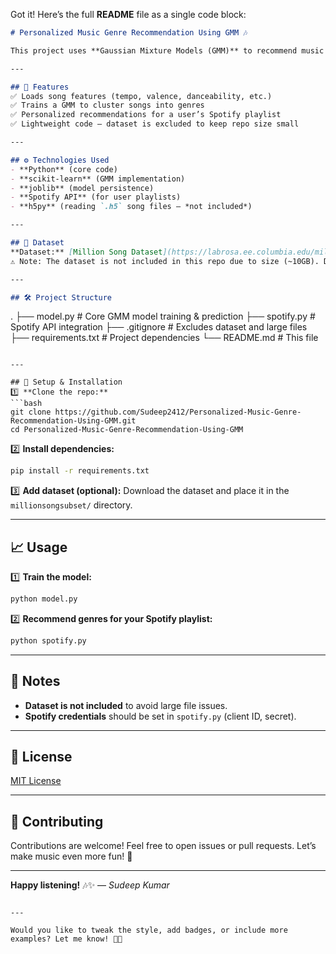 Got it! Here’s the full **README** file as a single code block:

```markdown
# Personalized Music Genre Recommendation Using GMM 🎶

This project uses **Gaussian Mixture Models (GMM)** to recommend music genres based on user preferences. By analyzing the **Million Song Dataset**, it clusters songs into genres and suggests similar ones based on audio features.

---

## 🚀 Features
✅ Loads song features (tempo, valence, danceability, etc.)  
✅ Trains a GMM to cluster songs into genres  
✅ Personalized recommendations for a user’s Spotify playlist  
✅ Lightweight code – dataset is excluded to keep repo size small

---

## ⚙️ Technologies Used
- **Python** (core code)
- **scikit-learn** (GMM implementation)
- **joblib** (model persistence)
- **Spotify API** (for user playlists)
- **h5py** (reading `.h5` song files – *not included*)

---

## 📁 Dataset
**Dataset:** [Million Song Dataset](https://labrosa.ee.columbia.edu/millionsong/)  
⚠️ Note: The dataset is not included in this repo due to size (~10GB). Download it separately and place it in the `millionsongsubset/` directory.

---

## 🛠️ Project Structure
```

.
├── model.py             # Core GMM model training & prediction
├── spotify.py           # Spotify API integration
├── .gitignore           # Excludes dataset and large files
├── requirements.txt     # Project dependencies
└── README.md            # This file

````

---

## 🔧 Setup & Installation
1️⃣ **Clone the repo:**
```bash
git clone https://github.com/Sudeep2412/Personalized-Music-Genre-Recommendation-Using-GMM.git
cd Personalized-Music-Genre-Recommendation-Using-GMM
````

2️⃣ **Install dependencies:**

```bash
pip install -r requirements.txt
```

3️⃣ **Add dataset (optional):**
Download the dataset and place it in the `millionsongsubset/` directory.

---

## 📈 Usage

1️⃣ **Train the model:**

```bash
python model.py
```

2️⃣ **Recommend genres for your Spotify playlist:**

```bash
python spotify.py
```

---

## 📝 Notes

* **Dataset is not included** to avoid large file issues.
* **Spotify credentials** should be set in `spotify.py` (client ID, secret).

---

## 📜 License

[MIT License](LICENSE)

---

## 🤝 Contributing

Contributions are welcome! Feel free to open issues or pull requests. Let’s make music even more fun! 🎸

---

**Happy listening!** 🎶✨
— *Sudeep Kumar*

```

---

Would you like to tweak the style, add badges, or include more examples? Let me know! 🚀✨
```
